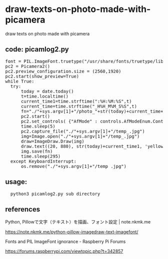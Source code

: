 # draw-texts-on-photo-made-with-picamera
draw texts on photo made with picamera

## code:  picamlog2.py

<pre>
font = PIL.ImageFont.truetype("/usr/share/fonts/truetype/liberation2/LiberationMono-Regular.ttf",48)
pc2 = Picamera2()
pc2.preview_configuration.size = (2560,1920)
pc2.start(show_preview=True)
while True:
  try:
	  today = date.today()
	  t=time.localtime()
	  current_time1=time.strftime(":%H:%M:%S",t)
	  current_time=time.strftime("_H%H_M%M_S%S",t)
	  fn="./"+sys.argv[1]+"/photo_"+str(today)+current_time+".jpg"
	  pc2.start()
	  pc2.set_controls( {"AfMode" : controls.AfModeEnum.Continuous} )
	  time.sleep(5)
	  pc2.capture_file("./"+sys.argv[1]+"/temp_.jpg")
	  img=Image.open("./"+sys.argv[1]+"/temp_.jpg")
	  draw=ImageDraw.Draw(img)
	  draw.text((20, 880), str(today)+current_time1, 'yellow', font=font)
	  img.save(fn)
	  time.sleep(295)
  except KeyboardInterrupt:
      os.remove("./"+sys.argv[1]+"/temp_.jpg")
</pre>

## usage:
<pre>
  python3 picamlog2.py sub_directory
</pre>

## references

Python, Pillowで文字（テキスト）を描画、フォント設定 | note.nkmk.me

https://note.nkmk.me/python-pillow-imagedraw-text-imagefont/

Fonts and PIL ImageFont ignorance - Raspberry Pi Forums

https://forums.raspberrypi.com/viewtopic.php?t=342857
